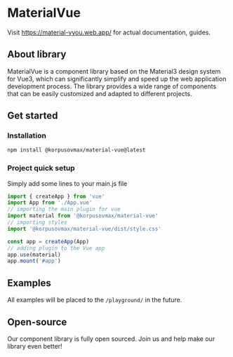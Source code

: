 # MaterialVue
Visit https://material-vyou.web.app/ for actual documentation, guides.

## About library
MaterialVue is a component library based on the Material3 design system for Vue3, which can significantly simplify and speed up the web application development process. The library provides a wide range of components that can be easily customized and adapted to different projects.

## Get started
### Installation
```sh
npm install @korpusovmax/material-vue@latest
```
### Project quick setup
Simply add some lines to your main.js file
```js
import { createApp } from 'vue'
import App from './App.vue'
// importing the main plugin for vue
import material from '@korpusovmax/material-vue'
// importing styles
import '@korpusovmax/material-vue/dist/style.css'

const app = createApp(App)
// adding plugin to the Vue app
app.use(material)
app.mount('#app')
```

## Examples
All examples will be placed to the `/playground/` in the future.

## Open-source
Our component library is fully open sourced. Join us and help make our library even better!
